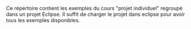 Ce répertoire contient les exemples du cours "projet individuel" regroupé dans un projet Eclipse. Il suffit de charger le projet dans eclipse pour avoir tous les exemples disponibles.
